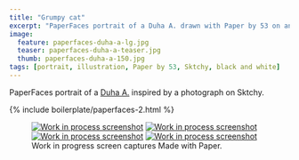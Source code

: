 ```yaml
---
title: "Grumpy cat"
excerpt: "PaperFaces portrait of a Duha A. drawn with Paper by 53 on an iPad."
image: 
  feature: paperfaces-duha-a-lg.jpg
  teaser: paperfaces-duha-a-teaser.jpg
  thumb: paperfaces-duha-a-150.jpg
tags: [portrait, illustration, Paper by 53, Sktchy, black and white]
---
```


PaperFaces portrait of a [Duha A.](http://sktchy.com/tER3uD) inspired by a photograph on Sktchy.

{% include boilerplate/paperfaces-2.html %}

<figure class="third">
	<a href="{{ site.url }}/assets/images/paperfaces-duha-a-process-1-lg.jpg"><img src="{{ site.url }}/assets/images/paperfaces-duha-a-process-1-600.jpg" alt="Work in process screenshot"></a>
	<a href="{{ site.url }}/assets/images/paperfaces-duha-a-process-2-lg.jpg"><img src="{{ site.url }}/assets/images/paperfaces-duha-a-process-2-600.jpg" alt="Work in process screenshot"></a>
	<a href="{{ site.url }}/assets/images/paperfaces-duha-a-process-3-lg.jpg"><img src="{{ site.url }}/assets/images/paperfaces-duha-a-process-3-600.jpg" alt="Work in process screenshot"></a>
	<a href="{{ site.url }}/assets/images/paperfaces-duha-a-process-4-lg.jpg"><img src="{{ site.url }}/assets/images/paperfaces-duha-a-process-4-600.jpg" alt="Work in process screenshot"></a>
	<figcaption>Work in progress screen captures Made with Paper.</figcaption>
</figure>

